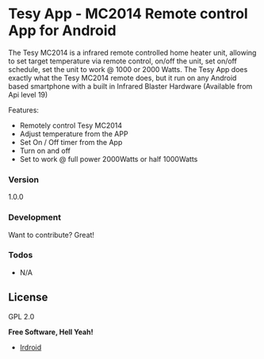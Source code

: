 # Tesy App - MC2014 Remote control App for Android

The Tesy MC2014 is a infrared remote controlled home heater unit, allowing to set target temperature via remote control, on/off the unit, set on/off schedule, set the unit to work @ 1000 or 2000 Watts. The Tesy App does exactly what the Tesy MC2014 remote does, but it run on any Android based smartphone with a built in Infrared Blaster Hardware (Available from Api level 19)


Features:

* Remotely control Tesy MC2014
* Adjust temperature from the APP
* Set On / Off timer from the App
* Turn on and off
* Set to work @ full power 2000Watts or half 1000Watts

### Version
1.0.0
### Development

Want to contribute? Great!

### Todos

- N/A

License
----

GPL 2.0


**Free Software, Hell Yeah!**

- [Irdroid](http://www.irdroid.com)
